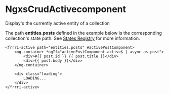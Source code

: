 # NgxsCrudActivecomponent

Display's the currently active entity of a collection

The path **entities.posts** defined in the example below is the corresponding collection's state path. See [States Registry](../../recipes/states-registry.md) for more information.

```markup
<frrri-active path="entities.posts" #activePostComponent>
    <ng-container *ngIf="activePostComponent.active$ | async as post">
        <div>#{{ post.id }} {{ post.title }}</div>
        <div>{{ post.body }}</div>
    </ng-container>

    <div class="loading">
        LOADING...
    </div>
</frrri-active>
```



